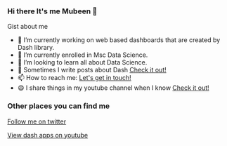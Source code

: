 ### Hi there It's me Mubeen 👋

Gist about me

- 🔭 I’m currently working on web based dashboards that are created by Dash library.
- 🌱 I’m currently enrolled in Msc Data Science.
- 👯 I’m looking to learn all about Data Science.
- 💬 Sometimes I write posts about Dash [Check it out!](https://plotlydash.com/)
- 📫 How to reach me: <a href="mailto:https://plotlydash.com/">Let's get in touch!</a>
- 😄 I share things in my youtube channel when I know [Check it out!](https://www.youtube.com/channel/UCHpBVa4rGMaN7OOpWkRaKsw/videos)

### Other places you can find me

[Follow me on twitter](https://twitter.com/Mubeen19421032)

[View dash apps on youtube](https://www.youtube.com/channel/UCHpBVa4rGMaN7OOpWkRaKsw/videos)


